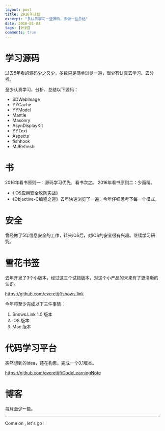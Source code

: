 ```yaml
---
layout: post
title: 2016年计划
excerpt: "多认真学习一些源码，多做一些总结"
date: 2016-01-03
tags: [计划]
comments: true
---
```


# 学习源码
过去5年看的源码少之又少，多数只是简单浏览一遍，很少有认真去学习、去分析。

至少认真学习、分析、总结以下源码：

- SDWebImage
- YYCache
- YYModel
- Mantle
- Masonry
- AsynDisplayKit
- YYText
- Aspects
- fishhook
- MJRefresh


# 书

2016年看书原则一：源码学习优先，看书次之。
2016年看书原则二：少而精。

- 《iOS应用安全攻防实战》
- 《Objective-C编程之道》去年快速浏览了一遍，今年仔细思考下每一个模式。

# 安全

曾经做了5年信息安全的工作，转来iOS后，对iOS的安全很有兴趣。继续学习研究。


# 雪花书签

去年开发了3个小版本，经过这三个试错版本，对这个小产品的未来有了更清晰的认识。

https://github.com/everettjf/snows.link

今年将至少完成以下三件事情：

1. Snows.Link 1.0 版本
2. iOS 版本
3. Mac 版本

# 代码学习平台

突然想到的Idea，还在构思，完成一个0.1版本。

https://github.com/everettjf/CodeLearningNote

# 博客

每月至少一篇。

---

Come on , let's go !